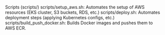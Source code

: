 Scripts (scripts/)
scripts/setup_aws.sh: Automates the setup of AWS resources (EKS cluster, S3 buckets, RDS, etc.)
scripts/deploy.sh: Automates deployment steps (applying Kubernetes configs, etc.)
scripts/build_push_docker.sh: Builds Docker images and pushes them to AWS ECR.

